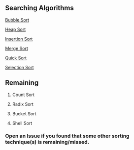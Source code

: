 ## Searching Algorithms

[Bubble Sort](./Bubble_Sort.md)

[Heap Sort](./Heap_Sort.md) 

[Insertion Sort](./Insertion_Sort.md)

[Merge Sort](./Merge_Sort.md)

[Quick Sort](./Quick_Sort.md)

[Selection Sort](./Selection_Sort.md)


## Remaining

1. Count Sort

2. Radix Sort

3. Bucket Sort

4. Shell Sort

### Open an Issue if you found that some other sorting technique(s) is remaining/missed.